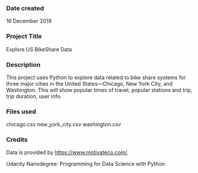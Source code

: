 ### Date created
16 December 2019

### Project Title
Explore US BikeShare Data

### Description
This project uses Python to explore data related to bike share systems for three major cities in the United States—Chicago, New York City, and Washington. This will show popular times of travel, popular stations and trip, trip duration, user info.

### Files used
chicago.csv
new_york_city.csv
washington.csv

### Credits
Data is provided by https://www.motivateco.com/.

Udacity Nanodegree: Programming for Data Science with Python

